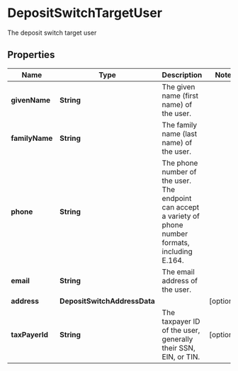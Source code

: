 

# DepositSwitchTargetUser

The deposit switch target user

## Properties

| Name | Type | Description | Notes |
|------------ | ------------- | ------------- | -------------|
|**givenName** | **String** | The given name (first name) of the user. |  |
|**familyName** | **String** | The family name (last name) of the user. |  |
|**phone** | **String** | The phone number of the user. The endpoint can accept a variety of phone number formats, including E.164. |  |
|**email** | **String** | The email address of the user. |  |
|**address** | **DepositSwitchAddressData** |  |  [optional] |
|**taxPayerId** | **String** | The taxpayer ID of the user, generally their SSN, EIN, or TIN. |  [optional] |



